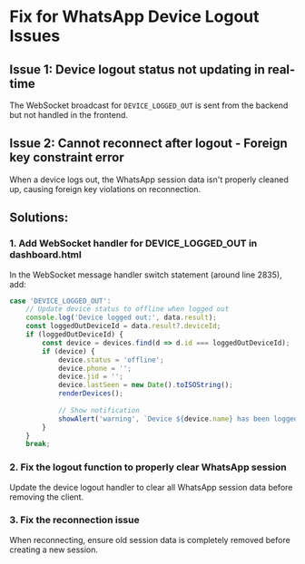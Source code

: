 # Fix for WhatsApp Device Logout Issues

## Issue 1: Device logout status not updating in real-time
The WebSocket broadcast for `DEVICE_LOGGED_OUT` is sent from the backend but not handled in the frontend.

## Issue 2: Cannot reconnect after logout - Foreign key constraint error
When a device logs out, the WhatsApp session data isn't properly cleaned up, causing foreign key violations on reconnection.

## Solutions:

### 1. Add WebSocket handler for DEVICE_LOGGED_OUT in dashboard.html

In the WebSocket message handler switch statement (around line 2835), add:

```javascript
case 'DEVICE_LOGGED_OUT':
    // Update device status to offline when logged out
    console.log('Device logged out:', data.result);
    const loggedOutDeviceId = data.result?.deviceId;
    if (loggedOutDeviceId) {
        const device = devices.find(d => d.id === loggedOutDeviceId);
        if (device) {
            device.status = 'offline';
            device.phone = '';
            device.jid = '';
            device.lastSeen = new Date().toISOString();
            renderDevices();
            
            // Show notification
            showAlert('warning', `Device ${device.name} has been logged out`);
        }
    }
    break;
```

### 2. Fix the logout function to properly clear WhatsApp session

Update the device logout handler to clear all WhatsApp session data before removing the client.

### 3. Fix the reconnection issue

When reconnecting, ensure old session data is completely removed before creating a new session.
